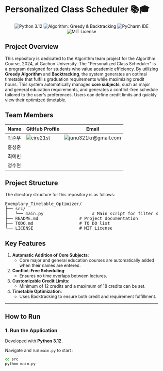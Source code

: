 # Personalized Class Scheduler 📚🎓

<p align="center">
  <img src="https://img.shields.io/badge/Python-3.12-blue?logo=python&logoColor=white" alt="Python 3.12">
  <img src="https://img.shields.io/badge/Algorithm-Greedy%20%26%20Backtracking-green" alt="Algorithm: Greedy & Backtracking">
  <img src="https://img.shields.io/badge/IDE-PyCharm-000000?logo=pycharm&logoColor=white" alt="PyCharm IDE">
  <img src="https://img.shields.io/badge/License-MIT-yellow?logo=license&logoColor=white" alt="MIT License">
</p>

## Project Overview
This repository is dedicated to the Algorithm team project for the Algorithm Course, 2024, at Gachon University.
The "Personalized Class Scheduler" is a program designed for students who value academic efficiency. By utilizing **Greedy Algorithm** and **Backtracking**, the system generates an optimal timetable that fulfills graduation requirements while maximizing credit hours.
This system automatically manages **core subjects**, such as major and general education requirements, and generates a conflict-free schedule tailored to the user's preferences. Users can define credit limits and quickly view their optimized timetable.

## Team Members
| Name    | GitHub Profile                                         | Email                                                |
|---------|--------------------------------------------------------|------------------------------------------------------|
| 박준우   | [<img src="https://img.shields.io/badge/GitHub-cire21st-black?logo=github" alt="cire21st">](https://github.com/cire21st)               | <img src="https://img.shields.io/badge/junu321kr@gmail.com-blue" alt="junu321kr@gmail.com">  |
| 홍성준   | [<img src="https://img.shields.io/badge/GitHub-cire21st-black?logo=github" alt="">](https://github.com/)               | <img src="https://img.shields.io/badge/-blue" alt="">  |
| 최예빈   | [<img src="https://img.shields.io/badge/GitHub-cire21st-black?logo=github" alt="">](https://github.com/)               | <img src="https://img.shields.io/badge/-blue" alt="">  |
| 정수현   | [<img src="https://img.shields.io/badge/GitHub-cire21st-black?logo=github" alt="">](https://github.com/)               | <img src="https://img.shields.io/badge/-blue" alt="">  |

## Project Structure
The directory structure for this repository is as follows:

<pre>
Exemplary_Timetable_Optimizer/
├── src/
│   └── main.py                   # Main script for filter selection and application
├── README.md                # Project documentation
├── TODO.md                  # TO DO list
└── LICENSE                  # MIT License
</pre>

## Key Features
1. **Automatic Addition of Core Subjects**:
   - Core major and general education courses are automatically added when their names are entered.
2. **Conflict-Free Scheduling**:
   - Ensures no time overlaps between lectures.
3. **Customizable Credit Limits**:
   - Minimum of 12 credits and a maximum of 18 credits can be set.
4. **Timetable Optimization**:
   - Uses Backtracking to ensure both credit and requirement fulfillment.

---

## How to Run

### 1. **Run the Application**  
Developed with **Python 3.12**.

Navigate and run `main.py` to start :
   ```bash
   cd src
   python main.py
   ```
